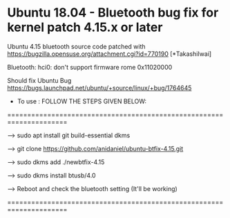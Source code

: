 # Ubuntu 18.04 - Bluetooth bug fix for kernel patch 4.15.x or later
Ubuntu 4.15 bluetooth source code patched with https://bugzilla.opensuse.org/attachment.cgi?id=770190 [*TakashiIwai]

Bluetooth: hci0: don't support firmware rome 0x11020000 

Should fix Ubuntu Bug https://bugs.launchpad.net/ubuntu/+source/linux/+bug/1764645

* To use : FOLLOW THE STEPS GIVEN BELOW:

=====================================================================

--> sudo apt install git build-essential dkms

--> git clone https://github.com/anidaniel/ubuntu-btfix-4.15.git

--> sudo dkms add ./newbtfix-4.15

--> sudo dkms install btusb/4.0

--> Reboot and check the bluetooth setting (It'll be working)

=====================================================================
